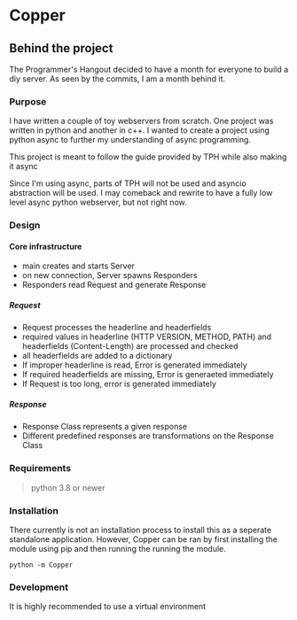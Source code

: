 # Copper

## Behind the project

The Programmer's Hangout decided to have a month for everyone to build a diy server. As seen by the commits, I am a month behind it.

### Purpose

I have written a couple of toy webservers from scratch. One project was written in python and another in c++. I wanted to create a project using python async to further my understanding of async programming. 

This project is meant to follow the guide provided by TPH while also making it async

Since I'm using async, parts of TPH will not be used and asyncio abstraction will be used. I may comeback and rewrite to have a fully low level async python webserver, but not right now.

### Design

#### Core infrastructure
- main creates and starts Server
- on new connection, Server spawns Responders
- Responders read Request and generate Response

##### Request
- Request processes the headerline and headerfields
- required values in headerline (HTTP VERSION, METHOD, PATH) and headerfields (Content-Length) are processed and checked
- all headerfields are added to a dictionary
- If improper headerline is read, Error is generated immediately
- If required headerfields are missing, Error is generaeted immediately
- If Request is too long, error is generated immediately


##### Response
- Response Class represents a given response
- Different predefined responses are transformations on the Response Class


### Requirements

> python 3.8 or newer

### Installation

There currently is not an installation process to install this as a seperate standalone application. However, Copper can be ran by first installing the module using pip and then running the running the module. 

```
python -m Copper
```

### Development

It is highly recommended to use a virtual environment 







<!-- vim:set sw=4 ts=4 et: -->
